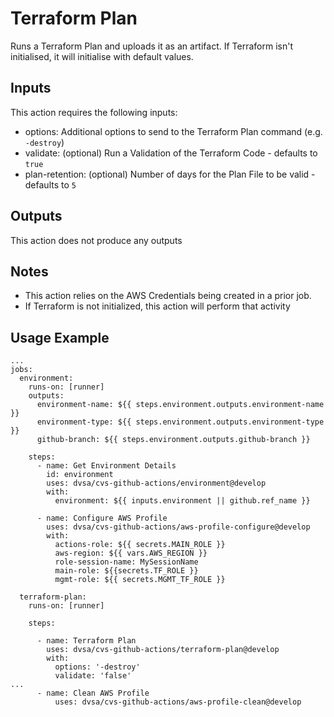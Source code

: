 # Terraform Plan

Runs a Terraform Plan and uploads it as an artifact. If Terraform isn't initialised, it will initialise with default values.

## Inputs

This action requires the following inputs:
- options: Additional options to send to the Terraform Plan command (e.g. `-destroy`)
- validate: (optional) Run a Validation of the Terraform Code - defaults to `true`
- plan-retention: (optional) Number of days for the Plan File to be valid - defaults to `5`

## Outputs

This action does not produce any outputs

## Notes
- This action relies on the AWS Credentials being created in a prior job.
- If Terraform is not initialized, this action will perform that activity

## Usage Example
```
...
jobs:
  environment:
    runs-on: [runner]
    outputs:
      environment-name: ${{ steps.environment.outputs.environment-name }}
      environment-type: ${{ steps.environment.outputs.environment-type }}
      github-branch: ${{ steps.environment.outputs.github-branch }}
  
    steps:
      - name: Get Environment Details
        id: environment
        uses: dvsa/cvs-github-actions/environment@develop
        with:
          environment: ${{ inputs.environment || github.ref_name }}

      - name: Configure AWS Profile
        uses: dvsa/cvs-github-actions/aws-profile-configure@develop
        with:
          actions-role: ${{ secrets.MAIN_ROLE }}
          aws-region: ${{ vars.AWS_REGION }}
          role-session-name: MySessionName
          main-role: ${{secrets.TF_ROLE }}
          mgmt-role: ${{ secrets.MGMT_TF_ROLE }}

  terraform-plan:
    runs-on: [runner]

    steps:

      - name: Terraform Plan
        uses: dvsa/cvs-github-actions/terraform-plan@develop
        with:
          options: '-destroy'
          validate: 'false'
...
      - name: Clean AWS Profile
          uses: dvsa/cvs-github-actions/aws-profile-clean@develop
```